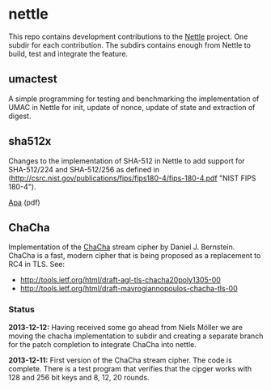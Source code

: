 # nettle #
This repo contains development contributions to the
[Nettle](http://git.lysator.liu.se/nettle/nettle) project. One subdir
for each contribution. The subdirs contains enough from Nettle to build,
test and integrate the feature.


## umactest ##
A simple programming for testing and benchmarking the implementation of
UMAC in Nettle for init, update of nonce, update of state and extraction
of digest.


## sha512x ##
Changes to the implementation of SHA-512 in Nettle to add support for
SHA-512/224 and SHA-512/256 as defined in
(http://csrc.nist.gov/publications/fips/fips180-4/fips-180-4.pdf "NIST FIPS 180-4").

[Apa](http://csrc.nist.gov/publications/fips/fips180-4/fips-180-4.pdf) (pdf)


## ChaCha ##
Implementation of the [ChaCha](http://cr.yp.to/chacha.html) stream
cipher by Daniel J. Bernstein. ChaCha is a fast, modern cipher that is
being proposed as a replacement to RC4 in TLS. See: 

 * http://tools.ietf.org/html/draft-agl-tls-chacha20poly1305-00
 * http://tools.ietf.org/html/draft-mavrogiannopoulos-chacha-tls-00


### Status ###
**2013-12-12:** Having received some go ahead from Niels Möller we are
moving the chacha implementation to subdir and creating a separate
branch for the patch completion to integrate ChaCha into nettle.


**2013-12-11:** First version of the ChaCha stream cipher. The code is
complete. There is a test program that verifies that the cipger works
with 128 and 256 bit keys and 8, 12, 20 rounds.


